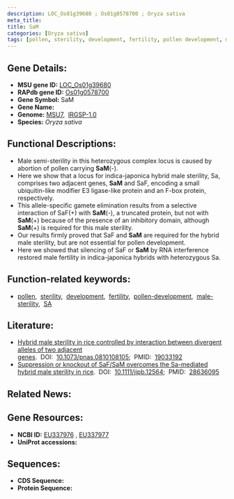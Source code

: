 ```yaml
---
description: LOC_Os01g39680 ; Os01g0578700 ; Oryza sativa
meta_title:
title: SaM
categories: [Oryza sativa]
tags: [pollen, sterility, development, fertility, pollen development, male sterility, SA]
---
```


## Gene Details:
- **MSU gene ID:** [LOC_Os01g39680](http://rice.uga.edu/cgi-bin/ORF_infopage.cgi?orf=LOC_Os01g39680)  
- **RAPdb gene ID:** [Os01g0578700](https://rapdb.dna.affrc.go.jp/locus/?name=Os01g0578700)  
- **Gene Symbol:** SaM
- **Gene Name:**
- **Genome:**  [MSU7](http://rice.uga.edu/),&nbsp;&nbsp;[IRGSP-1.0](https://rapdb.dna.affrc.go.jp/download/irgsp1.html)
- **Species:** *Oryza sativa*

## Functional Descriptions:
   - Male semi-sterility in this heterozygous complex locus is caused by abortion of pollen carrying **SaM**(-).
   - Here we show that a locus for indica-japonica hybrid male sterility, Sa, comprises two adjacent genes, **SaM** and SaF, encoding a small ubiquitin-like modifier E3 ligase-like protein and an F-box protein, respectively.
   - This allele-specific gamete elimination results from a selective interaction of SaF(+) with **SaM**(-), a truncated protein, but not with **SaM**(+) because of the presence of an inhibitory domain, although **SaM**(+) is required for this male sterility.
   - Our results firmly proved that SaF and **SaM** are required for the hybrid male sterility, but are not essential for pollen development.
   - Here we showed that silencing of SaF or **SaM** by RNA interference restored male fertility in indica-japonica hybrids with heterozygous Sa.

## Function-related keywords:
   - [pollen](/tags/pollen/),&nbsp;&nbsp;[sterility](/tags/sterility/),&nbsp;&nbsp;[development](/tags/development/),&nbsp;&nbsp;[fertility](/tags/fertility/),&nbsp;&nbsp;[pollen-development](/tags/pollen-development/),&nbsp;&nbsp;[male-sterility](/tags/male-sterility/),&nbsp;&nbsp;[SA](/tags/SA/)

## Literature:
   - [Hybrid male sterility in rice controlled by interaction between divergent alleles of two adjacent genes](https://www.doi.org/10.1073/pnas.0810108105).&nbsp;&nbsp;DOI:&nbsp;&nbsp;[10.1073/pnas.0810108105](https://www.doi.org/10.1073/pnas.0810108105);&nbsp;&nbsp;PMID:&nbsp;&nbsp;[19033192](https://pubmed.ncbi.nlm.nih.gov/19033192/)
   - [Suppression or knockout of SaF/SaM overcomes the Sa-mediated hybrid male sterility in rice](https://www.doi.org/10.1111/jipb.12564).&nbsp;&nbsp;DOI:&nbsp;&nbsp;[10.1111/jipb.12564](https://www.doi.org/10.1111/jipb.12564);&nbsp;&nbsp;PMID:&nbsp;&nbsp;[28636095](https://pubmed.ncbi.nlm.nih.gov/28636095/)

## Related News:

## Gene Resources:
- **NCBI ID:**  [EU337976](http://www.ncbi.nlm.nih.gov/nuccore/EU337976)&nbsp;,&nbsp;[EU337977](http://www.ncbi.nlm.nih.gov/nuccore/EU337977)
- **UniProt accessions:** [](https://www.uniprot.org/uniprotkb//entry)

## Sequences:
- **CDS Sequence:**
- **Protein Sequence:**
